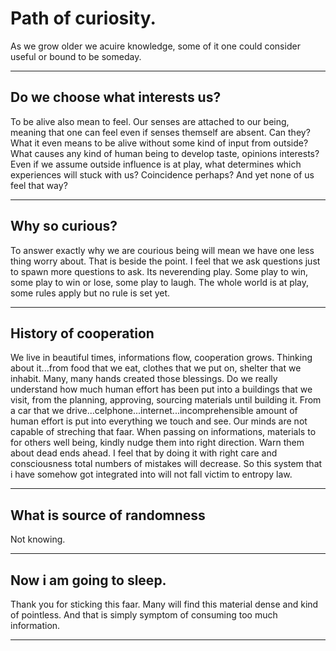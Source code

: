 # Path of curiosity.

As we grow older we acuire knowledge, some of it one could consider useful or bound to be someday. 

---

## Do we choose what interests us?

To be alive also mean to feel. Our senses are attached to our being, meaning that one can feel even if senses themself are absent. Can they? What it even means to be alive without some kind of input from outside?   
What causes any kind of human being to develop taste, opinions interests? Even if we assume outside influence is at play, what determines which experiences will stuck with us? Coincidence perhaps? And yet none of us feel that way?  

---

## Why so curious? 

To answer exactly why we are courious being will mean we have one less thing worry about. That is beside the point. I feel that we ask questions just to spawn more questions to ask. Its neverending play. Some play to win, some play to win or lose, some play to laugh. The whole world is at play, some rules apply but no rule is set yet.

---

## History of cooperation

We live in beautiful times, informations flow, cooperation grows. Thinking about it...from food that we eat, clothes that we put on, shelter that we inhabit. Many, many hands created those blessings. Do we really understand how much human effort has been put into a buildings that we visit, from the planning, approving, sourcing materials until building it. From a car that we drive...celphone...internet...incomprehensible amount of human effort is put into everything we touch and see. Our minds are not capable of streching that faar. When passing on informations, materials to for others well being, kindly nudge them into right direction. Warn them about dead ends ahead. I feel that by doing it with right care and consciousness total numbers of mistakes will decrease. So this system that i have somehow got integrated into will not fall victim to entropy law. 

---

## What is source of randomness

Not knowing.

---

## Now i am going to sleep.

Thank you for sticking this faar. Many will find this material dense and kind of pointless. And that is simply symptom of consuming too much information.

---
